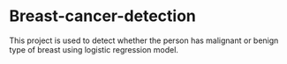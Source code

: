 # Breast-cancer-detection
This project is used to detect whether the person has malignant or benign type of breast using logistic regression model.
